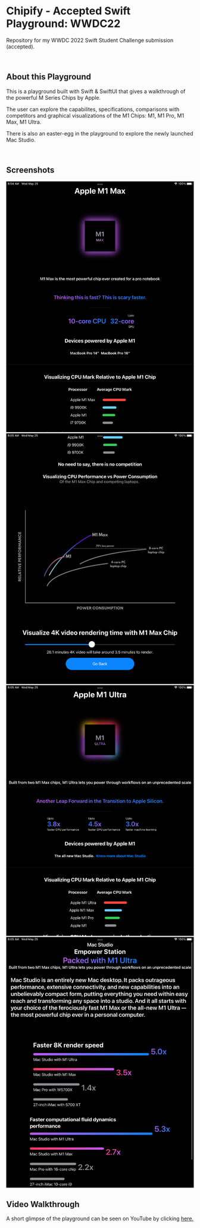# Chipify - Accepted Swift Playground: WWDC22
Repository for my WWDC 2022 Swift Student Challenge submission (accepted).

<br/>

## About this Playground
This is a playground built with Swift & SwiftUI that gives a walkthrough of the powerful M Series Chips by Apple.

The user can explore the capabilites, specifications, comparisons with competitors and graphical visualizations of the M1 Chips: M1, M1 Pro, M1 Max, M1 Ultra.

There is also an easter-egg in the playground to explore the newly launched Mac Studio.

<br/>

## Screenshots
 <img src="screenshots/screenshot1.png" alt="M1 Max Screenshot 1" />
 <img src="screenshots/screenshot2.png" alt="M1 Max Screenshot 2" />
 <img src="screenshots/screenshot3.png" alt="M1 Ultra Screenshot" />
 <img src="screenshots/screenshot4.png" alt="M1 Studio Screenshot" />

<br/>

 ## Video Walkthrough

 A short glimpse of the playground can be seen on YouTube by clicking [here.](https://www.youtube.com/shorts/bWf6gNBQSB8)

